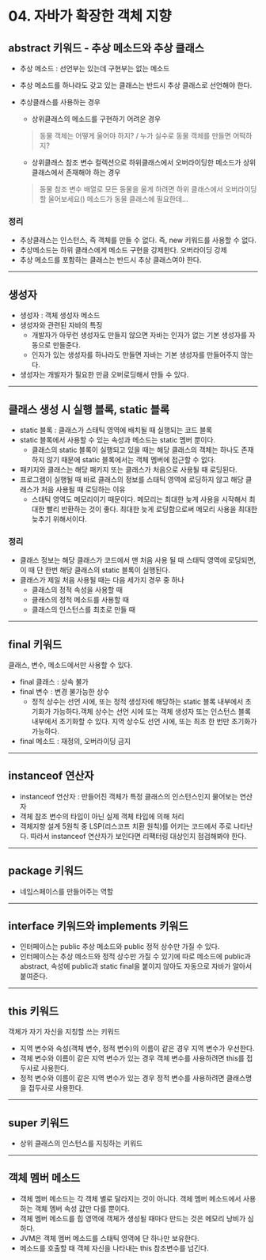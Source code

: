 # 04. 자바가 확장한 객체 지향

## abstract 키워드 - 추상 메소드와 추상 클래스
* 추상 메소드 : 선언부는 있는데 구현부는 없는 메소드
* 추상 메소드를 하나라도 갖고 있는 클래스는 반드시 추상 클래스로 선언해야 한다.

* 추상클래스를 사용하는 경우
    * 상위클래스의 메소드를 구현하기 어려운 경우
    > 동물 객체는 어떻게 울어야 하지? / 누가 실수로 동물 객체를 만들면 어떡하지?
    * 상위클래스 참조 변수 컬렉션으로 하위클래스에서 오버라이딩한 메소드가 상위클래스에서 존재해야 하는 경우
    > 동물 참조 변수 배열로 모든 동물을 울게 하려면 하위 클래스에서 오버라이딩할 울어보세요() 메소드가 동물 클래스에 필요한데...

### 정리
* 추상클래스는 인스턴스, 즉 객체를 만들 수 없다. 즉, new 키워드를 사용할 수 없다.
* 추상메소드는 하위 클래스에게 메소드 구현을 강제한다. 오버라이딩 강제
* 추상 메소드를 포함하는 클래스는 반드시 추상 클래스여야 한다.
__________________________________
## 생성자
* 생성자 : 객체 생성자 메소드
* 생성자와 관련된 자바의 특징
    * 개발자가 아무런 생성자도 만들지 않으면 자바는 인자가 없는 기본 생성자를 자동으로 만들준다.
    * 인자가 있는 생성자를 하나라도 만들면 자바는 기본 생성자를 만들어주지 않는다.
* 생성자는 개발자가 필요한 만큼 오버로딩해서 만들 수 있다.

__________________________
## 클래스 생성 시 실행 블록, static 블록
* static 블록 : 클래스가 스태틱 영역에 배치될 때 실행되는 코드 블록
* static 블록에서 사용할 수 있는 속성과 메소드는 static 멤버 뿐이다.
    * 클래스의 static 블록이 실행되고 있을 때는 해당 클래스의 객체는 하나도 존재하지 않기 때문에 static 블록에서는 객체 멤버에 접근할 수 없다.
* 패키지와 클래스는 해당 패키지 또는 클래스가 처음으로 사용될 때 로딩된다.
* 프로그램이 실행될 때 바로 클래스의 정보를 스태틱 영역에 로딩하지 않고 해당 클래스가 처음 사용될 때 로딩하는 이유
    * 스태틱 영역도 메모리이기 때문이다. 메모리는 최대한 늦게 사용을 시작해서 최대한 빨리 반환하는 것이 좋다. 최대한 늦게 로딩함으로써 메모리 사용을 최대한 늦추기 위해서이다.

### 정리
* 클래스 정보는 해당 클래스가 코드에서 맨 처음 사용 될 때 스태틱 영역에 로딩되면, 이 때 단 한번 해당 클래스의 static 블록이 실행된다.
* 클래스가 제일 처음 사용될 때는 다음 세가지 경우 중 하나
    * 클래스의 정적 속성을 사용할 때
    * 클래스의 정적 메소드를 사용할 때
    * 클래스의 인스턴스를 최초로 만들 때
______________________________
## final 키워드
클래스, 변수, 메소드에서만 사용할 수 있다.
* final 클래스 : 상속 불가
* final 변수 : 변경 불가능한 상수
    * 정적 상수는 선언 시에, 또는 정적 생성자에 해당하는 static 블록 내부에서 초기화가 가능하다.객체 상수는 선언 시에 또는 객체 생성자 또는 인스턴스 블록 내부에서 초기화할 수 있다. 지역 상수도 선언 시에, 또는 최초 한 번만 초기화가 가능하다.
* final 메소드 : 재정의, 오버라이딩 금지
____________________________
## instanceof 연산자
* instanceof 연산자 : 만들어진 객체가 특정 클래스의 인스턴스인지 물어보는 연산자
* 객체 참조 변수의 타입이 아닌 실제 객체 타입에 의해 처리
* 객체지향 설계 5원칙 중 LSP(리스코프 치환 원칙)를 어키는 코드에서 주로 나타난다. 따라서 instanceof 연산자가 보인다면 리팩터링 대상인지 점검해봐야 한다.
______________________________
## package 키워드
* 네임스페이스를 만들어주는 역할
____________________________
## interface 키워드와 implements 키워드
* 인터페이스는 public 추상 메소드와 public 정적 상수만 가질 수 있다.
* 인터페이스는 추상 메소드와 정적 상수만 가질 수 있기에 따로 메소드에 public과 abstract, 속성에 public과 static final을 붙이지 않아도 자동으로 자바가 알아서 붙여준다.
______________________
## this 키워드
객체가 자기 자신을 지칭할 쓰는 키워드
* 지역 변수와 속성(객체 변수, 정적 변수)의 이름이 같은 경우 지역 변수가 우선한다.
* 객체 변수와 이름이 같은 지역 변수가 있는 경우 객체 변수를 사용하려면 this를 접두사로 사용한다.
* 정적 변수와 이름이 같은 지역 변수가 있는 경우 정적 변수를 사용하려면 클래스명을 접두사로 사용한다.
________________________
## super 키워드
* 상위 클래스의 인스턴스를 지칭하는 키워드
_____________________
## 객체 멤버 메소드
* 객체 멤버 메소드는 각 객체 별로 달라지는 것이 아니다. 객체 멤버 메소드에서 사용하는 객체 멤버 속성 값만 다를 뿐이다.
* 객체 멤버 메소드를 힙 영역에 객체가 생성될 때마다 만드는 것은 메모리 낭비가 심하다.
* JVM은 객체 멤버 메소드를 스태틱 영역에 단 하나만 보유한다.
* 메소드를 호출할 때 객체 자신을 나타내는 this 참조변수를 넘긴다.